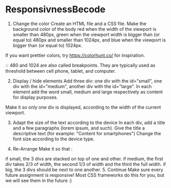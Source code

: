 # ResponsivnessBecode

1. Change the color
Create an HTML file and a CSS file. Make the background color of the body red when the width of the viewport is smaller than 480px, green when the viewport width is bigger than (or equal to) 480px and smaller than 1024px, and blue when the viewport is bigger than (or equal to) 1024px.

If you want prettier colors, try https://colorhunt.co/ for inspiration.

💡 480 and 1024 are also called breakpoints. They are typically used as threshold between cell phone, tablet, and computer.

2. Display / hide elements
Add three div: one div with the id="small", one div with the id="medium", another div with the id="large". In each element add the word small, medium and large respectively as content for display purposes.

Make it so only one div is displayed, according to the width of the current viewport.

3. Adapt the size of the text according to the device
In each div, add a title and a few paragraphs (lorem ipsum, and such). Give the title a descriptive text (for example: "Content for smartphones") Change the font size according to the device type.

4. Re-Arrange
Make it so that :

if small, the 3 divs are stacked on top of one and other.
if medium, the first div takes 2/3 of width, the second 1/3 of width and the third the full width.
if big, the 3 divs should be next to one another.
5. Continue
Make sure every future assignment is responsive!
Most CSS frameworks do this for you, but we will see them in the future :)